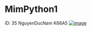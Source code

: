 # MimPython1
ID: 35 NguyenDucNam  K66A5
[![image](https://user-images.githubusercontent.com/109266313/183555016-a469211a-bcca-4dd9-846e-b399c2f64bf2.png)](https://giphy.com/gifs/captain-america-freedom-gif-S3sc3Pg9dFpUA)
